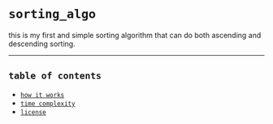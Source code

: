 # `sorting_algo`

this is my first and simple sorting algorithm that can do both ascending and descending sorting.

---

## `table of contents`
- [`how it works`]()
- [`time complexity`]()
- [`license`]()